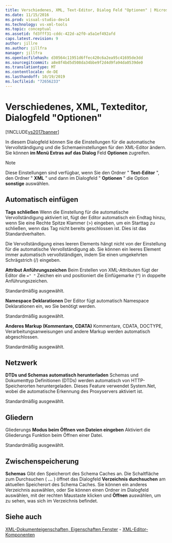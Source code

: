 ```yaml
---
title: Verschiedenes, XML, Text-Editor, Dialog Feld "Optionen" | Microsoft-Dokumentation
ms.date: 11/15/2016
ms.prod: visual-studio-dev14
ms.technology: vs-xml-tools
ms.topic: conceptual
ms.assetid: fd3fff31-cddc-422d-a2f0-a5a1ef492afd
caps.latest.revision: 9
author: jillre
ms.author: jillfra
manager: jillfra
ms.openlocfilehash: d30564c11951d6ffec420c6a2ea95c41695de3dd
ms.sourcegitcommit: a8e8f4bd5d508da34bbe9f2d4d9fa94da0539de0
ms.translationtype: MT
ms.contentlocale: de-DE
ms.lasthandoff: 10/19/2019
ms.locfileid: "72656233"
---
```

# <a name="miscellaneous-xml-text-editor-options-dialog-box"></a>Verschiedenes, XML, Texteditor, Dialogfeld "Optionen"
[!INCLUDE[vs2017banner](../includes/vs2017banner.md)]

In diesem Dialogfeld können Sie die Einstellungen für die automatische Vervollständigung und die Schemaeinstellungen für den XML-Editor ändern. Sie können **im Menü Extras auf das Dialog** Feld **Optionen** zugreifen.

> [!NOTE]
> Diese Einstellungen sind verfügbar, wenn Sie den Ordner " **Text-Editor** ", den Ordner " **XML** " und dann im Dialogfeld " **Optionen** " die Option **sonstige** auswählen.

## <a name="auto-insert"></a>Automatisch einfügen
 **Tags schließen** Wenn die Einstellung für die automatische Vervollständigung aktiviert ist, fügt der Editor automatisch ein Endtag hinzu, wenn Sie eine Rechte Spitze Klammer (>) eingeben, um ein Starttag zu schließen, wenn das Tag nicht bereits geschlossen ist. Dies ist das Standardverhalten.

 Die Vervollständigung eines leeren Elements hängt nicht von der Einstellung für die automatische Vervollständigung ab. Sie können ein leeres Element immer automatisch vervollständigen, indem Sie einen umgekehrten Schrägstrich (/) eingeben.

 **Attribut Anführungszeichen** Beim Erstellen von XML-Attributen fügt der Editor die `=" "` Zeichen ein und positioniert die Einfügemarke (^) in doppelte Anführungszeichen.

 Standardmäßig ausgewählt.

 **Namespace Deklarationen** Der Editor fügt automatisch Namespace Deklarationen ein, wo Sie benötigt werden.

 Standardmäßig ausgewählt.

 **Anderes Markup (Kommentare, CDATA)** Kommentare, CDATA, DOCTYPE, Verarbeitungsanweisungen und andere Markup werden automatisch abgeschlossen.

 Standardmäßig ausgewählt.

## <a name="network"></a>Netzwerk
 **DTDs und Schemas automatisch herunterladen** Schemas und Dokumenttyp Definitionen (DTDs) werden automatisch von HTTP-Speicherorten heruntergeladen. Dieses Feature verwendet System.Net, wobei die automatische Erkennung des Proxyservers aktiviert ist.

 Standardmäßig ausgewählt.

## <a name="outlining"></a>Gliedern
 Gliederungs **Modus beim Öffnen von Dateien eingeben** Aktiviert die Gliederungs Funktion beim Öffnen einer Datei.

 Standardmäßig ausgewählt.

## <a name="caching"></a>Zwischenspeicherung
 **Schemas** Gibt den Speicherort des Schema Caches an. Die Schaltfläche zum Durchsuchen ( **...** ) öffnet das Dialogfeld **Verzeichnis durchsuchen** am aktuellen Speicherort des Schema Caches. Sie können ein anderes Verzeichnis auswählen, oder Sie können einen Ordner im Dialogfeld auswählen, mit der rechten Maustaste klicken und **Öffnen** auswählen, um zu sehen, was sich im Verzeichnis befindet.

## <a name="see-also"></a>Siehe auch
 [XML-Dokumenteigenschaften, Eigenschaften Fenster](../xml-tools/xml-document-properties-properties-window.md) - [XML-Editor-Komponenten](../xml-tools/xml-editor-components.md)

